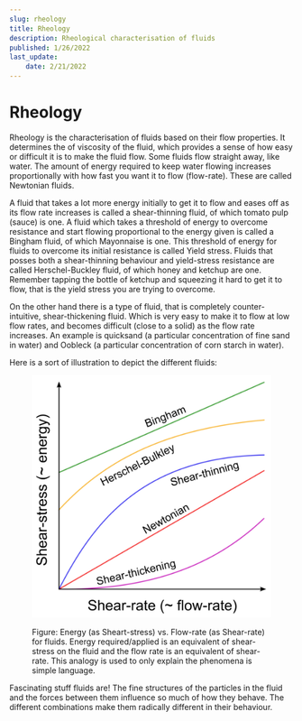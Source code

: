 ```yaml
---
slug: rheology
title: Rheology
description: Rheological characterisation of fluids
published: 1/26/2022
last_update:
    date: 2/21/2022
---
```


# Rheology

Rheology is the characterisation of fluids based on their flow properties. It determines the of viscosity of the fluid, which provides a sense of how easy or difficult it is to make the fluid flow. Some fluids flow straight away, like water. The amount of energy required to keep water flowing increases proportionally with how fast you want it to flow (flow-rate). These are called Newtonian fluids.

A fluid that takes a lot more energy initially to get it to flow and eases off as its flow rate increases is called a shear-thinning fluid, of which tomato pulp (sauce) is one. A fluid which takes a threshold of energy to overcome resistance and start flowing proportional to the energy given is called a Bingham fluid, of which Mayonnaise is one. This threshold of energy for fluids to overcome its initial resistance is called Yield stress. Fluids that posses both a shear-thinning behaviour and yield-stress resistance are called Herschel-Buckley fluid, of which honey and ketchup are one. Remember tapping the bottle of ketchup and squeezing it hard to get it to flow, that is the yield stress you are trying to overcome.

On the other hand there is a type of fluid, that is completely counter-intuitive, shear-thickening fluid. Which is very easy to make it to flow at low flow rates, and becomes difficult (close to a solid) as the flow rate increases. An example is quicksand (a particular concentration of fine sand in water) and Oobleck (a particular concentration of corn starch in water).

Here is a sort of illustration to depict the different fluids:

<figure>

![Rheology](./rheology.png)

<figcaption>
Figure: Energy (as Sheart-stress) vs. Flow-rate (as Shear-rate) for fluids. Energy required/applied is an equivalent of shear-stress on the fluid and the flow rate is an equivalent of shear-rate. This analogy is used to only explain the phenomena is simple language.
</figcaption>

</figure>

Fascinating stuff fluids are! The fine structures of the particles in the fluid and the forces between them influence so much of how they behave. The different combinations make them radically different in their behaviour.

